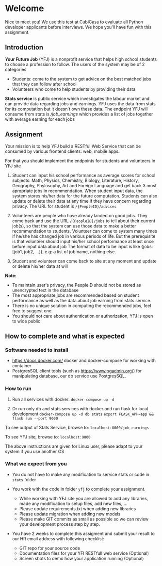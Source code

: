 # Welcome

Nice to meet you! We use this test at CubiCasa to evaluate all Python developer applicants before interviews. We hope you'll have fun with this assignment.

## Introduction

**Your Future Job** (YFJ) is a nonprofit service that helps high school students to choose a profession to follow.
The users of the system may be of 2 categories:
- Students: come to the system to get advice on the best matched jobs that they can follow after school
- Volunteers who come to help students by providing their data

**Stats service** is public service which investigates the labour market and can provide data regarding jobs and earnings. YFJ uses the data from stats for its computation but it doesn't own these data. The endpoint YFJ will consume from stats is _/job_earnings_ which provides a list of jobs together with average earning for each jobs

## Assignment

Your mission is to help YFJ build a RESTful Web Service that can be consumed by various frontend clients: web, mobile apps.

For that you should implement the endpoints for students and volunteers in YFJ site

1. Student can input his school performance as average scores for school subjects: Math, Physics, Chemistry, Biology, Literature, History, Geography, Phylosophy, Art and Foreign Language and get back 3 most apropriate jobs in recommendation. When student input data, the system stores his/her data for the future computation. Students can also update or delete their data at any time if they have concern regarding privacy.
The URL for student is `/{PeopleID}/advices`

2. Volunteers are people who have already landed on good jobs. They come back and use the URL `/{PeopleID}/jobs` to tell about their current job(s), so that the system can use those data to make a better recommendation to students.
Volunteer can come to system many times if he/she has changed job in various periods of life. But the prerequisite is that volunteer should input his/her school performance at least once before input data about job
The format of data to be input is like {jobs: [job1, job2, ...]}, e.g: a list of job name, nothing else.

3. Student and volunteer can come back to site at any moment and update or delete his/her data at will

**Note:**
- To maintain user's privacy, the PeopleID should not be stored as unencrypted text in the database 
- The most appropriate jobs are recommended based on student performance as well as the data about job earning from stats service.
- There is no unique solution in computing the recommended jobs, feel free to suggest one.
- You should not care about authentication or authorization, YFJ is open to wide public

## How to complete and what is expected

### Software needed to install
- https://docs.docker.com/ docker and docker-compose for working with container
- PostgresSQL client tools (such as https://www.pgadmin.org/) for manipulating database, our db service use PostgresSQL.

### How to run
1. Run all services with docker:
``docker-compose up -d``

2. Or run only db and stats services with docker and run flask for local development
``docker-compose up -d db stats``
``export FLASK_APP=app && flask run --port 9000``

To see output of Stats Service, browse to: `localhost:8000/job_earnings`

To see YFJ site, browse to:  `localhost:9000`

The above instructions are given for Linux user, please adapt to your system if you use another OS

### What we expect from you
- You do not have to make any modification to service stats or code in `stats` folder

- You work with the code in folder `yfj` to complete your assignment. 
    - While working with YFJ site you are allowed to add any libraries, made any modification to setup files, add new files, ...
    - Please update requirements.txt when adding new libraries
    - Please update migration when adding new models
    - Please make GIT commits as small as possible so we can review your development process step by step.

- You have 2 weeks to complete this assigment and submit your result to our HR email address with following checklist:
    - GIT repo for your source code
    - Documentation files for your YFI RESTfull web service (Optional)
    - Screen shots to demo how your application running (Optional)



